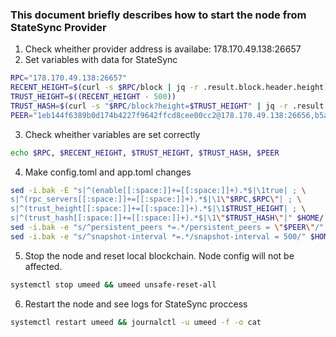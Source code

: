 ### This document briefly describes how to start the node from StateSync Provider

1. Check wheither provider address is availabe: 178.170.49.138:26657
2. Set variables with data for StateSync
```bash
RPC="178.170.49.138:26657"
RECENT_HEIGHT=$(curl -s $RPC/block | jq -r .result.block.header.height)
TRUST_HEIGHT=$((RECENT_HEIGHT - 500))
TRUST_HASH=$(curl -s "$RPC/block?height=$TRUST_HEIGHT" | jq -r .result.block_id.hash)
PEER="1eb144f6389b0d174b4227f9642ffcd8cee00cc2@178.170.49.138:26656,b5a58e36171fb3bb0dc60c80010d889b7be17ce1@65.108.141.96:26656"
```
3. Check wheither variables are set correctly
```bash
echo $RPC, $RECENT_HEIGHT, $TRUST_HEIGHT, $TRUST_HASH, $PEER
```
4. Make config.toml and app.toml changes
```bash
sed -i.bak -E "s|^(enable[[:space:]]+=[[:space:]]+).*$|\1true| ; \
s|^(rpc_servers[[:space:]]+=[[:space:]]+).*$|\1\"$RPC,$RPC\"| ; \
s|^(trust_height[[:space:]]+=[[:space:]]+).*$|\1$TRUST_HEIGHT| ; \
s|^(trust_hash[[:space:]]+=[[:space:]]+).*$|\1\"$TRUST_HASH\"|" $HOME/.umee/config/config.toml
sed -i.bak -e "s/^persistent_peers *=.*/persistent_peers = \"$PEER\"/" $HOME/.umee/config/config.toml
sed -i.bak -e "s/^snapshot-interval *=.*/snapshot-interval = 500/" $HOME/.umee/config/app.toml
```
5. Stop the node and reset local blockchain. Node config will not be affected.
```bash
systemctl stop umeed && umeed unsafe-reset-all
```
6. Restart the node and see logs for StateSync proccess
```bash
systemctl restart umeed && journalctl -u umeed -f -o cat
```
